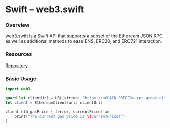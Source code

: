 # Swift – web3.swift

### Overview

web3.swift is a Swift API that supports a subset of the Ethereum JSON RPC, as well as additional methods to ease ENS, ERC20, and ERC721 interaction.

### Resources

[Repository](https://github.com/argentlabs/web3.swift)

### Basic Usage

```swift
import web3

guard let clientUrl = URL(string: "https://<CHAIN_PREFIX>.rpc.grove.city/v1/<APP_ID>") else { return }
let client = EthereumClient(url: clientUrl)

client.eth_gasPrice { (error, currentPrice) in
    print("The current gas price is \(currentPrice)")
}
```
